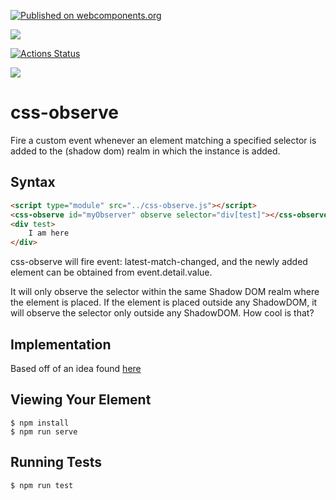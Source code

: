 [![Published on webcomponents.org](https://img.shields.io/badge/webcomponents.org-published-blue.svg)](https://www.webcomponents.org/element/css-observe)

<a href="https://nodei.co/npm/css-observe/"><img src="https://nodei.co/npm/css-observe.png"></a>

[![Actions Status](https://github.com/bahrus/css-observe/workflows/CI/badge.svg)](https://github.com/bahrus/css-observe/actions?query=workflow%3ACI)

<img src="https://badgen.net/bundlephobia/minzip/css-observe">

# css-observe
Fire a custom event whenever an element matching a specified selector is added to the (shadow dom) realm in which the instance is added.

## Syntax

<!--
```
<custom-element-demo>
<template>
    <div>
        <wc-info package-name="npm install css-observe" href="https://unpkg.com/css-observe@0.0.11/custom-elements.json"></wc-info>
        <script type="module" src="https://unpkg.com/wc-info@0.0.68/wc-info.js?module"></script>
    </div>
</template>
</custom-element-demo>
```
-->


```html
<script type="module" src="../css-observe.js"></script>
<css-observe id="myObserver" observe selector="div[test]"></css-observe>
<div test>
    I am here
</div>
```

css-observe will fire event: latest-match-changed, and the newly added element can be obtained from event.detail.value.

It will only observe the selector within the same Shadow DOM realm where the element is placed.  If the element is placed outside any ShadowDOM, it will observe the selector only outside any ShadowDOM.  How cool is that?

## Implementation 

Based off of an idea found [here](https://davidwalsh.name/detect-node-insertion)


## Viewing Your Element

```
$ npm install
$ npm run serve
```

## Running Tests

```
$ npm run test
```

